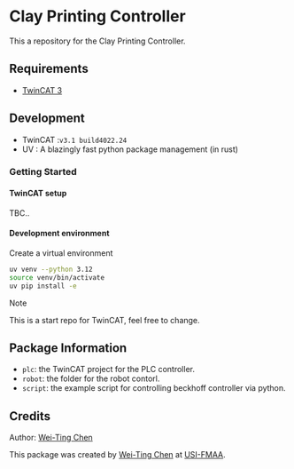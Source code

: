 # **Clay Printing Controller**

This a repository for the Clay Printing Controller.

## Requirements

- [TwinCAT 3]

## Development

- TwinCAT :`v3.1 build4022.24`
- UV : A blazingly fast python package management (in rust)

### Getting Started

#### TwinCAT setup

TBC..

#### Development environment

Create a virtual environment

``` bash
uv venv --python 3.12
source venv/bin/activate
uv pip install -e

```


> [!NOTE]
> This is a start repo for TwinCAT, feel free to change.

## Package Information

* `plc`: the TwinCAT project for the PLC controller.
* `robot`: the folder for the robot contorl.
* `script`: the example script for controlling beckhoff controller via python.


## Credits
Author: [Wei-Ting Chen]

This package was created by [Wei-Ting Chen] at [USI-FMAA](https://github.com/USI-FMAA).

<!-- link -->
[TwinCAT 3]: https://www.beckhoff.com/en-en/products/automation/twincat/texxxx-twincat-3-engineering/te1000.html
[UV]: https://docs.astral.sh/uv/
[Wei-Ting Chen]: https://github.com/WeiTing1991
